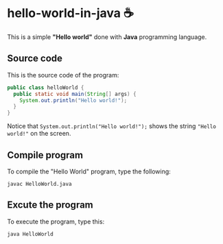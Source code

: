 # hello-world-in-java :coffee:

This is a simple **"Hello world"** done with **Java** programming language.

## Source code

This is the source code of the program:

```java
public class helloWorld {
  public static void main(String[] args) {
    System.out.println("Hello world!");
  }
}
```

Notice that `System.out.println("Hello world!");` shows the string `"Hello world!"` on the screen.

## Compile program

To compile the "Hello World" program, type the following:

```console
javac HelloWorld.java
```

## Excute the program

To execute the program, type this:

```console
java HelloWorld
```
